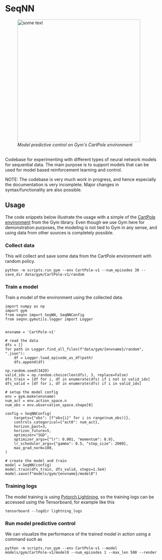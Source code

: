 # SeqNN

<figure>
<img src="demo/testepisode/07-11-2022-15:45:27/episode0.gif" alt="some text" width="400"/>
<figcaption><i> Model predictive control on Gym's CartPole environment</i></figcaption>
</figure>

<br>
Codebase for experimenting with different types of neural network models for sequential data. The main purpose is to support models that can be used for model based reinforcement learning and control. 

NOTE: The codebase is very much work in progress, and hence especially the documentation is very incomplete. Major changes in syntax/functionality are also possible.


## Usage

The code snippets below illustrate the usage with a simple of the [CartPole environment](https://www.gymlibrary.dev/environments/classic_control/cart_pole/) from the Gym library. Even though we use Gym here for demonstration purposes, the modeling is not tied to Gym in any sense, and using data from other sources is completely possible.

### Collect data 

This will collect and save some data from the CartPole environment with random policy.

```
python -m scripts.run_gym --env CartPole-v1 --num_episodes 30 --save_dir data/gym/CartPole-v1/random
```


### Train a model

Train a model of the environment using the collected data.

```
import numpy as np
import gym
from seqnn import SeqNN, SeqNNConfig
from seqnn.gymutils.logger import Logger


envname = 'CartPole-v1'

# read the data
dfs = []
for path in Logger.find_all_files(f"data/gym/{envname}/random", ".json"):
    df = Logger.load_episode_as_df(path)
    dfs.append(df)

np.random.seed(3429)
valid_idx = np.random.choice(len(dfs), 3, replace=False)
dfs_train = [df for i, df in enumerate(dfs) if i not in valid_idx]
dfs_valid = [df for i, df in enumerate(dfs) if i in valid_idx]

# setup the model config
env = gym.make(envname)
num_act = env.action_space.n
num_obs = env.observation_space.shape[0]

config = SeqNNConfig(
    targets={"obs": [f"obs{i}" for i in range(num_obs)]},
    controls_categorical={"act0": num_act},
    horizon_past=3,
    horizon_future=5,
    optimizer="SGD",
    optimizer_args={"lr": 0.001, "momentum": 0.9},
    lr_scheduler_args={"gamma": 0.5, "step_size": 2000},
    max_grad_norm=100,
)

# create the model and train
model = SeqNN(config)
model.train(dfs_train, dfs_valid, steps=1.5e4)
model.save(f"models/gym/{envname}/model0")

```

### Training logs

The model training is using [Pytorch Lightining](https://pytorch-lightning.readthedocs.io/en/latest/), so the training logs can be accessed using the Tensorboard, for example like this
```
tensorboard --logdir lightning_logs
```

### Run model predictive control

We can visualize the performance of the trained model in action using a command such as
```
python -m scripts.run_gym --env CartPole-v1 --model models/gym/CartPole-v1/model0 --num_episodes 1 --max_len 500 --render
```
